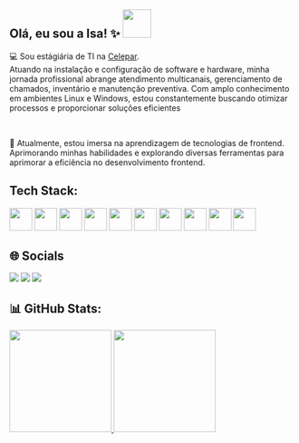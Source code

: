 <h2>Olá, eu sou a Isa! ✨ <img src="https://media.giphy.com/media/mGcNjsfWAjY5AEZNw6/giphy.gif" width="50"> </h2>

<p>💻 Sou estágiária de TI na <a href="https://www.celepar.pr.gov.br/">Celepar</a>.<br> 
  Atuando na instalação e configuração de software e hardware, minha jornada profissional abrange atendimento multicanais, 
  gerenciamento de chamados, inventário e manutenção preventiva. Com amplo conhecimento em ambientes Linux e Windows, estou constantemente buscando otimizar processos e proporcionar soluções eficientes</p><br>
  
<p>🌱 Atualmente, estou imersa na aprendizagem de tecnologias de frontend. Aprimorando minhas habilidades e explorando diversas ferramentas para aprimorar a eficiência no desenvolvimento frontend.</p>

## Tech Stack:
<div>
  <img src="https://cdn.jsdelivr.net/gh/devicons/devicon/icons/html5/html5-original.svg" width="40" height="40"/>
  <img src="https://cdn.jsdelivr.net/gh/devicons/devicon/icons/css3/css3-original.svg" width="40" height="40"/>
  <img src="https://cdn.jsdelivr.net/gh/devicons/devicon/icons/bootstrap/bootstrap-original.svg" width="40" height="40"/>
  <img src="https://cdn.jsdelivr.net/gh/devicons/devicon/icons/javascript/javascript-original.svg" width="40" height="40"/>
  <img src="https://cdn.jsdelivr.net/gh/devicons/devicon/icons/typescript/typescript-original.svg" width="40" height="40"/>
  <img src="https://cdn.jsdelivr.net/gh/devicons/devicon/icons/figma/figma-original.svg" width="40" height="40"/>
  <img src="https://cdn.jsdelivr.net/gh/devicons/devicon/icons/nodejs/nodejs-original.svg" width="40" height="40"/>
  <img src="https://cdn.jsdelivr.net/gh/devicons/devicon/icons/linux/linux-original.svg" width="40" height="40"/>
  <img src="https://cdn.jsdelivr.net/gh/devicons/devicon/icons/windows8/windows8-original.svg" width="40" height="40"/>
  <img src="https://cdn.jsdelivr.net/gh/devicons/devicon/icons/python/python-original.svg" width="40" height="40"/>
</div>

## 🌐 Socials 
<div>
  <a href="https://www.linkedin.com/in/isa-bela" target="_blank"><img loading="lazy" src="https://img.shields.io/badge/-LinkedIn-%230077B5?style=for-the-badge&logo=linkedin&logoColor=white" target="_blank"></a>  
  <a href="https://instagram.com/istnss" target="_blank"><img loading="lazy" src="https://img.shields.io/badge/-Instagram-%23E4405F?style=for-the-badge&logo=instagram&logoColor=white" target="_blank"></a>
  <a href="mailto:contato@sistnss"><img loading="lazy" src="https://img.shields.io/badge/Gmail-D14836?style=for-the-badge&logo=gmail&logoColor=white" target="_blank"></a>
</div>

## 📊 GitHub Stats:
<div>
  <a href="https://github.com/istnss">
  <img loading="lazy" height="180em" src="https://github-readme-stats.vercel.app/api/top-langs/?username=istnss&layout=compact&langs_count=7&theme=dracula"/>
  <img loading="lazy" height="180em" src="https://github-readme-stats.vercel.app/api?username=istnss&show_icons=true&theme=dracula&include_all_commits=true&count_private=true"/>
</div>
